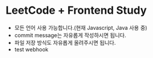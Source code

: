 # LeetCode + Frontend Study
- 모든 언어 사용 가능합니다.(현재 Javascript, Java 사용 중)
- commit message는 자유롭게 작성하시면 됩니다.
- 파일 저장 방식도 자유롭게 올려주시면 됩니다.
- test webhook
